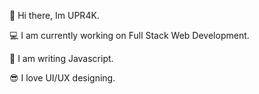 👋 Hi there, Im UPR4K.

💻 I am currently working on Full Stack Web Development.

🚀 I am writing Javascript.

😎 I love UI/UX designing.
